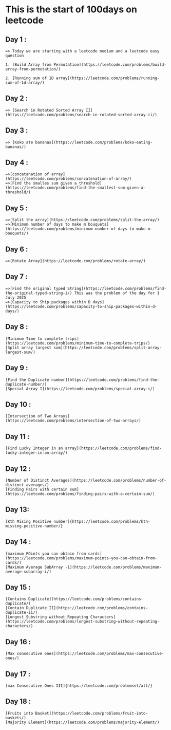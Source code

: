# This is the start of 100days on leetcode 

## Day 1 : 

    => Today we are starting with a leetcode medium and a leetcode easy question

    1. [Build Array from Permutation](https://leetcode.com/problems/build-array-from-permutation/)

    2. [Running sum of 1D array](https://leetcode.com/problems/running-sum-of-1d-array/)

## Day 2 : 

    => [Search in Rotated Sorted Array II](https://leetcode.com/problems/search-in-rotated-sorted-array-ii/)


## Day 3 : 

    => [Koko ate bananas](https://leetcode.com/problems/koko-eating-bananas/)

## Day 4 : 

    =>[concatanation of array](https://leetcode.com/problems/concatenation-of-array/)
    =>[Find the smalles sum given a threshold](https://leetcode.com/problems/find-the-smallest-sum-given-a-threshold/)

## Day 5 : 

    =>[Split the array](https://leetcode.com/problems/split-the-array/)
    =>[Minimum number of days to make m bouquets](https://leetcode.com/problems/minimum-number-of-days-to-make-m-bouquets/)

## Day 6 : 

    =>[Rotate Array](https://leetcode.com/problems/rotate-array/)


## Day 7 : 

    =>[Find the original typed String](https://leetcode.com/problems/find-the-original-typed-string-i/) This was the problem of the day for 1 July 2025
    =>[Capacity to Ship packages within D days](https://leetcode.com/problems/capacity-to-ship-packages-within-d-days/)

## Day 8 : 

    [Minimum Time to complete trips](https://leetcode.com/problems/minimum-time-to-complete-trips/)
    [Split array largest sum](https://leetcode.com/problems/split-array-largest-sum/)


## Day 9 :

    [Find the Duplicate number](https://leetcode.com/problems/find-the-duplicate-number/)
    [Special Array I](https://leetcode.com/problems/special-array-i/)


## Day 10 : 

    [Intersection of Two Arrays](https://leetcode.com/problems/intersection-of-two-arrays/)

## Day 11 : 

    [Find Lucky Integer in an array](https://leetcode.com/problems/find-lucky-integer-in-an-array/)


## Day 12 : 

    [Number of Distinct Averages](https://leetcode.com/problems/number-of-distinct-averages/)
    [Finding Pairs with certain sum](https://leetcode.com/problems/finding-pairs-with-a-certain-sum/)

## Day 13: 

    [Kth Mising Positive number]{https://leetcode.com/problems/kth-missing-positive-number/}


## Day 14 : 

    [maximum POints you can obtain from cards](https://leetcode.com/problems/maximum-points-you-can-obtain-from-cards/)
    [Maximum Average SubArray -1](https://leetcode.com/problems/maximum-average-subarray-i/)


## Day 15 : 

    [Contains Duplicate](https://leetcode.com/problems/contains-duplicate/)
    [Contain Duplicate II](https://leetcode.com/problems/contains-duplicate-ii/)
    [Longest Substring without Repeating Characters](https://leetcode.com/problems/longest-substring-without-repeating-characters/)

## Day 16 : 

    [Max consecutive ones](https://leetcode.com/problems/max-consecutive-ones/)

## Day 17 : 

    [max Consecutive Ones III]{https://leetcode.com/problemset/all/}
    

## Day 18 : 

    [Fruits into Basket](https://leetcode.com/problems/fruit-into-baskets/)
    [Majority Element](https://leetcode.com/problems/majority-element/)
